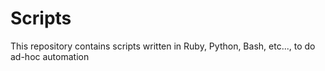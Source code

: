 # Scripts
This repository contains scripts written in Ruby, Python, Bash, etc..., to do ad-hoc automation 
